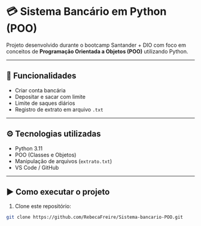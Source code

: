 # 💳 Sistema Bancário em Python (POO)

Projeto desenvolvido durante o bootcamp Santander + DIO com foco em conceitos de **Programação Orientada a Objetos (POO)** utilizando Python.

---

## 📌 Funcionalidades

- Criar conta bancária
- Depositar e sacar com limite
- Limite de saques diários
- Registro de extrato em arquivo `.txt`

---

## ⚙️ Tecnologias utilizadas

- Python 3.11
- POO (Classes e Objetos)
- Manipulação de arquivos (`extrato.txt`)
- VS Code / GitHub

---

## ▶️ Como executar o projeto

1. Clone este repositório:

```bash
git clone https://github.com/RebecaFreire/Sistema-bancario-POO.git
